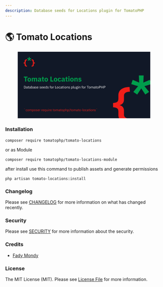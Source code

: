 ```yaml
---
description: Database seeds for Locations plugin for TomatoPHP
---
```


# 🌎 Tomato Locations

<figure><img src="../../.gitbook/assets/screenshot (11).png" alt=""><figcaption></figcaption></figure>

### Installation

```
composer require tomatophp/tomato-locations
```

or as Module

```
composer require tomatophp/tomato-locations-module
```

after install use this command to publish assets and generate permissions

```
php artisan tomato-locations:install
```

### Changelog

Please see [CHANGELOG](https://github.com/tomatophp/tomato-locations/blob/master/CHANGELOG.md) for more information on what has changed recently.

### Security

Please see [SECURITY](https://github.com/tomatophp/tomato-locations/blob/master/SECURITY.md) for more information about the security.

### Credits

* [Fady Mondy](https://www.github.com/3x1io)

### License

The MIT License (MIT). Please see [License File](https://github.com/tomatophp/tomato-locations/blob/master/LICENSE.md) for more information.
